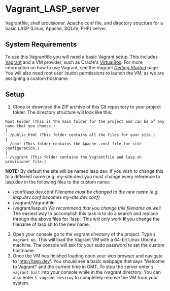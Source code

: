 # Vagrant_LASP_server
Vagrantfile, shell provisioner, Apache conf file, and directory structure for a basic LASP (Linux, Apache, SQLite, PHP) server.

## System Requirements
To use this Vagrantfile you will need a basic Vagrant setup.  This includes [Vagrant](https://www.vagrantup.com/) and a VM provider, such as Oracle's [VirtualBox](https://www.virtualbox.org).  For more information on how to use Vagrant, see the Vagrant *[Getting Started](https://docs.vagrantup.com/v2/getting-started/index.html)* page.  You will also need root user (sudo) permissions to launch the VM, as we are assigning a custom hostname.

## Setup
1. Clone or download the ZIP archive of this Git repository to your project folder.  The directory structure will look like this:
```
Root Folder (This is the main folder for the project and can be of any name that you choose.)
|
- /public_html (This folder contains all the files for your site.)
|
- /conf (This folder contains the Apache .conf file for site configuration.)
|
- /vagrant (This folder contains the Vagrantfile and lasp.sh provisioner file.)
```
**NOTE:** By default the site will be named lasp.dev.  If you wish to change this to a different name (e.g. my-site.dev) you must change every reference to lasp.dev in the following files to the custom name:
- /conf/lasp.dev.conf *Filename must be changed to the new name (e.g. lasp.dev.conf becomes my-site.dev.conf)*
- /vagrant/Vagrantfile
- /vagrant/lasp.sh *We recommend that you change this filename as well.*
The easiest way to accomplish this task is to do a search and replace through the above files for 'lasp'.  This will only work **if** you change the filename of lasp.sh to the new name.
2. Open your console go to the vagrant directory of the project.  Type `$ vagrant up`.  This will load the Vagrant VM with a 64-bit Linux Ubuntu machine.  The console will ask for your sudo password to set the custom hostname.
3. Once the VM has finished loading open your web browser and navigate to 'http://lasp.dev'.  You should see a basic webpage that says 'Welcome to Vagrant!' and the current time in GMT.  To stop the server enter `$ vagrant halt` into your console while in the /vagrant directory.  You can also enter `$ vagrant destroy` to completely remove the VM from your system.